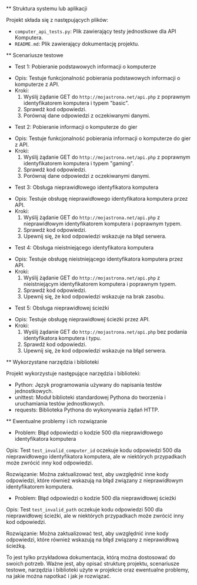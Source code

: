 
** Struktura systemu lub aplikacji

Projekt składa się z następujących plików:

- `computer_api_tests.py`: Plik zawierający testy jednostkowe dla API Komputera.
- `README.md`: Plik zawierający dokumentację projektu.

** Scenariusze testowe

* Test 1: Pobieranie podstawowych informacji o komputerze

- Opis: Testuje funkcjonalność pobierania podstawowych informacji o komputerze z API.
- Kroki:
  1. Wyślij żądanie GET do `http://mojastrona.net/api.php` z poprawnym identyfikatorem komputera i typem "basic".
  2. Sprawdź kod odpowiedzi.
  3. Porównaj dane odpowiedzi z oczekiwanymi danymi.

* Test 2: Pobieranie informacji o komputerze do gier

- Opis: Testuje funkcjonalność pobierania informacji o komputerze do gier z API.
- Kroki:
  1. Wyślij żądanie GET do `http://mojastrona.net/api.php` z poprawnym identyfikatorem komputera i typem "gaming".
  2. Sprawdź kod odpowiedzi.
  3. Porównaj dane odpowiedzi z oczekiwanymi danymi.

* Test 3: Obsługa nieprawidłowego identyfikatora komputera

- Opis: Testuje obsługę nieprawidłowego identyfikatora komputera przez API.
- Kroki:
  1. Wyślij żądanie GET do `http://mojastrona.net/api.php` z nieprawidłowym identyfikatorem komputera i poprawnym typem.
  2. Sprawdź kod odpowiedzi.
  3. Upewnij się, że kod odpowiedzi wskazuje na błąd serwera.

* Test 4: Obsługa nieistniejącego identyfikatora komputera

- Opis: Testuje obsługę nieistniejącego identyfikatora komputera przez API.
- Kroki:
  1. Wyślij żądanie GET do `http://mojastrona.net/api.php` z nieistniejącym identyfikatorem komputera i poprawnym typem.
  2. Sprawdź kod odpowiedzi.
  3. Upewnij się, że kod odpowiedzi wskazuje na brak zasobu.

* Test 5: Obsługa nieprawidłowej ścieżki

- Opis: Testuje obsługę nieprawidłowej ścieżki przez API.
- Kroki:
  1. Wyślij żądanie GET do `http://mojastrona.net/api.php` bez podania identyfikatora komputera i typu.
  2. Sprawdź kod odpowiedzi.
  3. Upewnij się, że kod odpowiedzi wskazuje na błąd serwera.

** Wykorzystane narzędzia i biblioteki

Projekt wykorzystuje następujące narzędzia i biblioteki:

- Python: Język programowania używany do napisania testów jednostkowych.
- unittest: Moduł biblioteki standardowej Pythona do tworzenia i uruchamiania testów jednostkowych.
- requests: Biblioteka Pythona do wykonywania żądań HTTP.

** Ewentualne problemy i ich rozwiązanie

* Problem: Błąd odpowiedzi o kodzie 500 dla nieprawidłowego identyfikatora komputera

Opis: Test `test_invalid_computer_id` oczekuje kodu odpowiedzi 500 dla nieprawidłowego identyfikatora komputera, ale w niektórych przypadkach może zwrócić inny kod odpowiedzi.

Rozwiązanie: Można zaktualizować test, aby uwzględnić inne kody odpowiedzi, które również wskazują na błąd związany z nieprawidłowym identyfikatorem komputera.

* Problem: Błąd odpowiedzi o kodzie 500 dla nieprawidłowej ścieżki

Opis: Test `test_invalid_path` oczekuje kodu odpowiedzi 500 dla nieprawidłowej ścieżki, ale w niektórych przypadkach może zwrócić inny kod odpowiedzi.

Rozwiązanie: Można zaktualizować test, aby uwzględnić inne kody odpowiedzi, które również wskazują na błąd związany z nieprawidłową ścieżką.

To jest tylko przykładowa dokumentacja, którą można dostosować do swoich potrzeb. Ważne jest, aby opisać strukturę projektu, scenariusze testowe, narzędzia i biblioteki użyte w projekcie oraz ewentualne problemy, na jakie można napotkać i jak je rozwiązać.